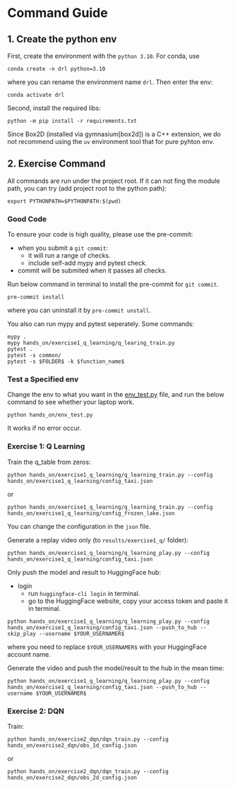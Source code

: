 # Command Guide


## 1. Create the python env
First, create the environment with the `python 3.10`. For conda, use
```
conda create -n drl python=3.10
```
where you can rename the environment name `drl`. Then enter the env:
```
conda activate drl
```

Second, install the required libs:
```
python -m pip install -r requirements.txt
```
Since Box2D (installed via gymnasium[box2d]) is a C++ extension, we do not
recommend using the `uv` environment tool that for pure pyhton env.


## 2. Exercise Command
All commands are run under the project root. If it can not fing the module path,
you can try (add project root to the python path):
```
export PYTHONPATH=$PYTHONPATH:$(pwd)
```
### Good Code
To ensure your code is high quality, please use the pre-commit:
- when you submit a `git commit`:
    - it will run a range of checks.
    - include self-add mypy and pytest check.
- commit will be submited when it passes all checks.

Run below command in terminal to install the pre-commit for `git commit`.
```
pre-commit install
```
where you can uninstall it by `pre-commit unstall`.

You also can run mypy and pytest seperately. Some commands:
```
mypy .
mypy hands_on/exercise1_q_learning/q_learing_train.py
pytest .
pytest -s common/
pytest -s $FOLDER$ -k $function_name$
```

### Test a Specified env
Change the env to what you want in the [env_test.py](./env_test.py) file,
and run the below command to see whether your laptop work.
```
python hands_on/env_test.py
```
It works if no error occur.


### Exercise 1: Q Learning
Train the q_table from zeros:
```
python hands_on/exercise1_q_learning/q_learning_train.py --config hands_on/exercise1_q_learning/config_taxi.json
```
or
```
python hands_on/exercise1_q_learning/q_learning_train.py --config hands_on/exercise1_q_learning/config_frozen_lake.json
```
You can change the configuration in the `json` file.

Generate a replay video only (to `results/exercise1_q/` folder):
```
python hands_on/exercise1_q_learning/q_learning_play.py --config hands_on/exercise1_q_learning/config_taxi.json
```
Only push the model and result to HuggingFace hub:
- login
    - run `huggingface-cli login` in terminal.
    - go to the HuggingFace website, copy your access token and paste it in terminal.
```
python hands_on/exercise1_q_learning/q_learning_play.py --config hands_on/exercise1_q_learning/config_taxi.json --push_to_hub --skip_play --username $YOUR_USERNAMER$
```
where you need to replace `$YOUR_USERNAMER$` with your HuggingFace account name.

Generate the video and push the model/result to the hub in the mean time:
```
python hands_on/exercise1_q_learning/q_learning_play.py --config hands_on/exercise1_q_learning/config_taxi.json --push_to_hub --username $YOUR_USERNAMER$
```

### Exercise 2: DQN
Train:
```
python hands_on/exercise2_dqn/dqn_train.py --config hands_on/exercise2_dqn/obs_1d_config.json
```
or
```
python hands_on/exercise2_dqn/dqn_train.py --config hands_on/exercise2_dqn/obs_2d_config.json
```
